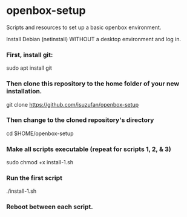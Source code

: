 # openbox-setup
Scripts and resources to set up a basic openbox environment. 

Install Debian (netinstall) WITHOUT a desktop environment and log in. 

### First, install git:
sudo apt install git

### Then clone this repository to the home folder of your new installation.
git clone https://github.com/isuzufan/openbox-setup

### Then change to the cloned repository's directory
cd $HOME/openbox-setup

### Make all scripts executable (repeat for scripts 1, 2, & 3)
sudo chmod +x install-1.sh

### Run the first script
./install-1.sh

### Reboot between each script.
